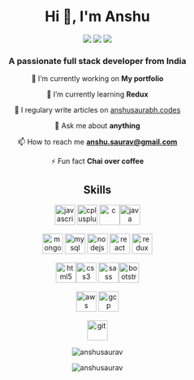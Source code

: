 <h1 align="center">Hi 👋, I'm Anshu</h1>
<div align="center">
<span>
<img  src="https://img.shields.io/twitter/follow/anshusaurav?style=social"><a href="https://twitter.com/anshusaurav"></a></img>
<span>
<span>
<img  src="https://img.shields.io/badge/-anshusaurav-blue?style=flat-square&logo=medium&logoColor=white&link=https://medium.com/@anshu.saurav/"><a href="https://medium.com/@anshu.saurav"></a></img>
</span>
<span>
<img  src="https://img.shields.io/github/followers/anshusaurav?label=follow&style=social"><a href="https://github.com/anshusaurav"></a></img>
</span>
</div>
<h3 align="center">A passionate full stack developer from India</h3>

<div align="center">

🔭 I’m currently working on **My portfolio**

🌱 I’m currently learning **Redux**

📝 I regulary write articles on [anshusaurabh.codes](anshusaurabh.codes)

💬 Ask me about **anything**

📫 How to reach me **anshu.saurav@gmail.com**

⚡ Fun fact **Chai over coffee**

</div align="center">
<h2 align="center">Skills</h2>

<div>

<p align="center"><img src="https://devicons.github.io/devicon/devicon.git/icons/javascript/javascript-original.svg" alt="javascript" width="40" height="40"/> <img src="https://devicons.github.io/devicon/devicon.git/icons/cplusplus/cplusplus-original.svg" alt="cplusplus" width="40" height="40"/>    <img src="https://devicons.github.io/devicon/devicon.git/icons/c/c-original.svg" alt="c" width="40" height="40" title="C"/><img src="https://devicons.github.io/devicon/devicon.git/icons/java/java-original-wordmark.svg" alt="java" width="40" height="40"/></p>

<p align="center">
 <img src="https://devicons.github.io/devicon/devicon.git/icons/mongodb/mongodb-original-wordmark.svg" alt="mongodb" width="40" height="40"/> <img src="https://devicons.github.io/devicon/devicon.git/icons/mysql/mysql-original-wordmark.svg" alt="mysql" width="40" height="40"/> <img src="https://devicons.github.io/devicon/devicon.git/icons/nodejs/nodejs-original-wordmark.svg" alt="nodejs" width="40" height="40"/> <img src="https://devicons.github.io/devicon/devicon.git/icons/react/react-original-wordmark.svg" alt="react" width="40" height="40"/> <img src="https://devicons.github.io/devicon/devicon.git/icons/redux/redux-original.svg" alt="redux" width="40" height="40"/></p>

<p align="center"><img src="https://devicons.github.io/devicon/devicon.git/icons/html5/html5-original-wordmark.svg" alt="html5" width="40" height="40"/><img src="https://devicons.github.io/devicon/devicon.git/icons/css3/css3-original-wordmark.svg" alt="css3" width="40" height="40"/> <img src="https://devicons.github.io/devicon/devicon.git/icons/sass/sass-original.svg" alt="sass" width="40" height="40"/><img src="https://devicons.github.io/devicon/devicon.git/icons/bootstrap/bootstrap-plain.svg" alt="bootstrap" width="40" height="40"/> 
</p>
<p align="center"> <img src="https://devicons.github.io/devicon/devicon.git/icons/amazonwebservices/amazonwebservices-original-wordmark.svg" alt="aws" width="40" height="40"/> <img src="https://www.vectorlogo.zone/logos/google_cloud/google_cloud-icon.svg" alt="gcp" width="40" height="40"/>
</p>

<p align="center"><img src="https://www.vectorlogo.zone/logos/git-scm/git-scm-icon.svg" alt="git" width="40" height="40"/> </p>
</div>
<div >
<p align="center"><img align="center" src="https://github-readme-stats.vercel.app/api/top-langs/?username=anshusaurav&layout=compact&hide=html" alt="anshusaurav" /></p>
</div>

<p align="center"><img align="center" src="https://github-readme-stats.vercel.app/api?username=anshusaurav&show_icons=true" alt="anshusaurav"  /></p>

